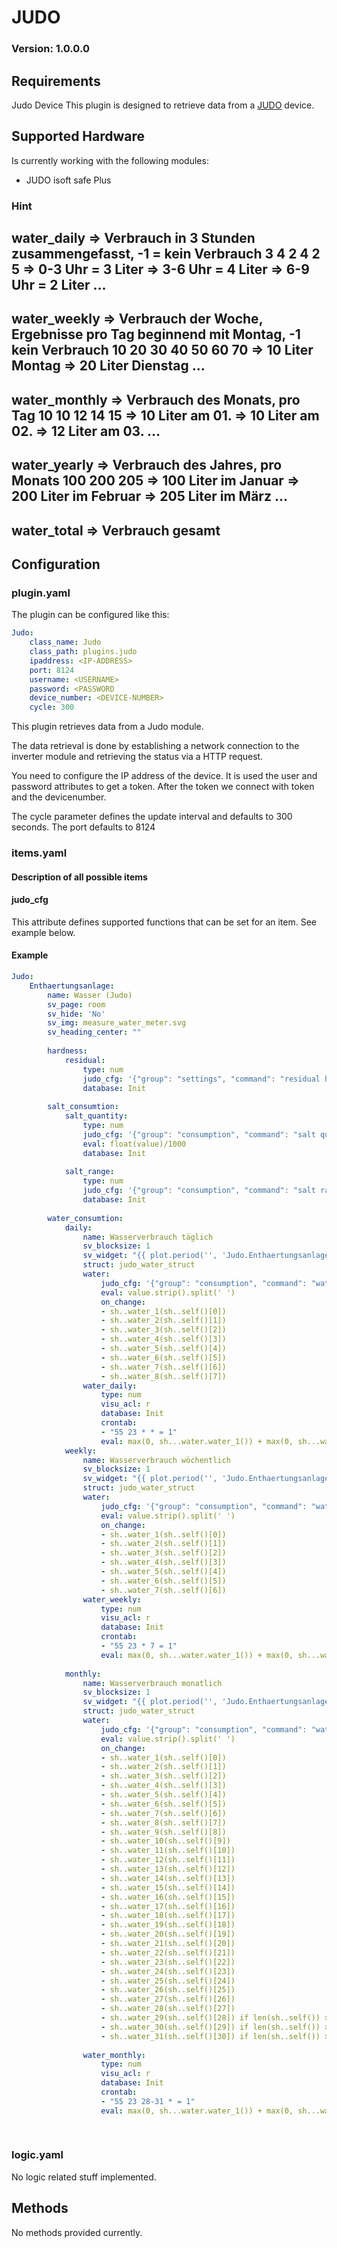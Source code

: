 # JUDO

### Version: 1.0.0.0

## Requirements
Judo Device
This plugin is designed to retrieve data from a [JUDO](http://www.judo.eu/) device.

## Supported Hardware

Is currently working with the following modules:

  * JUDO isoft safe Plus
  
### Hint
  water_daily => Verbrauch in 3 Stunden zusammengefasst, -1 = kein Verbrauch
  3 4 2 4 2 5
  => 0-3 Uhr = 3 Liter
  => 3-6 Uhr = 4 Liter
  => 6-9 Uhr = 2 Liter
  ...
  ---
  water_weekly => Verbrauch der Woche, Ergebnisse pro Tag beginnend mit Montag, -1 kein Verbrauch
  10 20 30 40 50 60 70
  => 10 Liter Montag
  => 20 Liter Dienstag 
  ...
  ---
  water_monthly => Verbrauch des Monats, pro Tag
  10 10 12 14 15
  => 10 Liter am 01.
  => 10 Liter am 02.
  => 12 Liter am 03.
  ...
  ---
  water_yearly => Verbrauch des Jahres, pro Monats
  100 200 205
  => 100 Liter im Januar
  => 200 Liter im Februar
  => 205 Liter im März 
  ...
  ---
  water_total => Verbrauch gesamt
  ---
  

## Configuration


### plugin.yaml

The plugin can be configured like this:

```yaml
Judo:
    class_name: Judo
    class_path: plugins.judo
    ipaddress: <IP-ADDRESS>
    port: 8124
	username: <USERNAME>
	password: <PASSWORD
	device_number: <DEVICE-NUMBER>
    cycle: 300    
```

This plugin retrieves data from a Judo module.

The data retrieval is done by establishing a network connection to the
inverter module and retrieving the status via a HTTP request.

You need to configure the IP address of the device.
It is used the user and password attributes to get a token. After the token we connect with token and the devicenumber.

The cycle parameter defines the update interval and defaults to 300 seconds.
The port defaults to 8124

### items.yaml

#### Description of all possible items

#### judo_cfg
This attribute defines supported functions that can be set for an item. See example below.

#### Example

```yaml
Judo:
    Enthaertungsanlage:
        name: Wasser (Judo)
        sv_page: room
        sv_hide: 'No'
        sv_img: measure_water_meter.svg
        sv_heading_center: ""
        
        hardness:
            residual:
                type: num
                judo_cfg: '{"group": "settings", "command": "residual hardness", "msgnumber": "1"}'
                database: Init
                                
        salt_consumtion:
            salt_quantity:
                type: num
                judo_cfg: '{"group": "consumption", "command": "salt quantity", "msgnumber": "1"}'
                eval: float(value)/1000
                database: Init
                
            salt_range:
                type: num
                judo_cfg: '{"group": "consumption", "command": "salt range", "msgnumber": "1"}'
                database: Init
                
        water_consumtion:
            daily:
                name: Wasserverbrauch täglich
                sv_blocksize: 1
                sv_widget: "{{ plot.period('', 'Judo.Enthaertungsanlage.water_consumtion.daily.water_daily', 'avg', '30d', 'now', '', '', 30, '', '', '', '', 'advanced') }}"
                struct: judo_water_struct
                water:
                    judo_cfg: '{"group": "consumption", "command": "water daily", "msgnumber": "1"}'
                    eval: value.strip().split(' ')
                    on_change:
                    - sh..water_1(sh..self()[0])
                    - sh..water_2(sh..self()[1])
                    - sh..water_3(sh..self()[2])
                    - sh..water_4(sh..self()[3])
                    - sh..water_5(sh..self()[4])
                    - sh..water_6(sh..self()[5])
                    - sh..water_7(sh..self()[6])
                    - sh..water_8(sh..self()[7])
                water_daily:                    
                    type: num
                    visu_acl: r
                    database: Init
                    crontab: 
                    - "55 23 * * = 1"                    
                    eval: max(0, sh...water.water_1()) + max(0, sh...water.water_2()) + max(0, sh...water.water_3()) + max(0, sh...water.water_4()) + max(0, sh...water.water_5()) + max(0, sh...water.water_6()) + max(0, sh...water.water_7()) + max(0, sh...water.water_8())
            weekly:
                name: Wasserverbrauch wöchentlich
                sv_blocksize: 1
                sv_widget: "{{ plot.period('', 'Judo.Enthaertungsanlage.water_consumtion.daily.water_weekly', 'avg', '52w', 'now', '', '', 52, '', '', '', '', 'advanced') }}"
                struct: judo_water_struct
                water:
                    judo_cfg: '{"group": "consumption", "command": "water weekly", "msgnumber": "1"}'
                    eval: value.strip().split(' ')
                    on_change:
                    - sh..water_1(sh..self()[0])
                    - sh..water_2(sh..self()[1])
                    - sh..water_3(sh..self()[2])
                    - sh..water_4(sh..self()[3])
                    - sh..water_5(sh..self()[4])
                    - sh..water_6(sh..self()[5])
                    - sh..water_7(sh..self()[6])
                water_weekly:
                    type: num
                    visu_acl: r
                    database: Init
                    crontab: 
                    - "55 23 * 7 = 1"                    
                    eval: max(0, sh...water.water_1()) + max(0, sh...water.water_2()) + max(0, sh...water.water_3()) + max(0, sh...water.water_4()) + max(0, sh...water.water_5()) + max(0, sh...water.water_6()) + max(0, sh...water.water_7())
                    
            monthly:
                name: Wasserverbrauch monatlich
                sv_blocksize: 1
                sv_widget: "{{ plot.period('', 'Judo.Enthaertungsanlage.water_consumtion.daily.water_monthly', 'avg', '12m', 'now', '', '', 12, '', '', '', '', 'advanced') }}"
                struct: judo_water_struct
                water:
                    judo_cfg: '{"group": "consumption", "command": "water monthly", "msgnumber": "1"}'
                    eval: value.strip().split(' ')
                    on_change:
                    - sh..water_1(sh..self()[0])
                    - sh..water_2(sh..self()[1])
                    - sh..water_3(sh..self()[2])
                    - sh..water_4(sh..self()[3])
                    - sh..water_5(sh..self()[4])
                    - sh..water_6(sh..self()[5])
                    - sh..water_7(sh..self()[6])
                    - sh..water_8(sh..self()[7])
                    - sh..water_9(sh..self()[8])
                    - sh..water_10(sh..self()[9])
                    - sh..water_11(sh..self()[10])
                    - sh..water_12(sh..self()[11])
                    - sh..water_13(sh..self()[12])
                    - sh..water_14(sh..self()[13])
                    - sh..water_15(sh..self()[14])
                    - sh..water_16(sh..self()[15])
                    - sh..water_17(sh..self()[16])
                    - sh..water_18(sh..self()[17])
                    - sh..water_19(sh..self()[18])
                    - sh..water_20(sh..self()[19])
                    - sh..water_21(sh..self()[20])
                    - sh..water_22(sh..self()[21])
                    - sh..water_23(sh..self()[22])
                    - sh..water_24(sh..self()[23])
                    - sh..water_25(sh..self()[24])
                    - sh..water_26(sh..self()[25])
                    - sh..water_27(sh..self()[26])
                    - sh..water_28(sh..self()[27])
                    - sh..water_29(sh..self()[28]) if len(sh..self()) > 28 else -1
                    - sh..water_30(sh..self()[29]) if len(sh..self()) > 29 else -1
                    - sh..water_31(sh..self()[30]) if len(sh..self()) > 30 else -1
                    
                water_monthly:
                    type: num
                    visu_acl: r
                    database: Init
                    crontab: 
                    - "55 23 28-31 * = 1"                    
                    eval: max(0, sh...water.water_1()) + max(0, sh...water.water_2()) + max(0, sh...water.water_3()) + max(0, sh...water.water_4()) + max(0, sh...water.water_5()) + max(0, sh...water.water_6()) + max(0, sh...water.water_7()) + max(0, sh...water.water_8()) + max(0, sh...water.water_9()) + max(0, sh...water.water_10()) + max(0, sh...water.water_11()) + max(0, sh...water.water_12()) + max(0, sh...water.water_13()) + max(0, sh...water.water_14())
                    
                    
```

### logic.yaml

No logic related stuff implemented.

## Methods

No methods provided currently.
